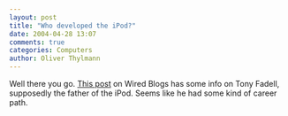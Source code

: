 ```yaml
---
layout: post
title: "Who developed the iPod?"
date: 2004-04-28 13:07
comments: true
categories: Computers
author: Oliver Thylmann
---
```



Well there you go. [This post](http://wiredblogs.tripod.com/cultofmac/index.blog?entry_id=296135) on Wired Blogs has some info on Tony Fadell, supposedly the father of the iPod. Seems like he had some kind of career path.


